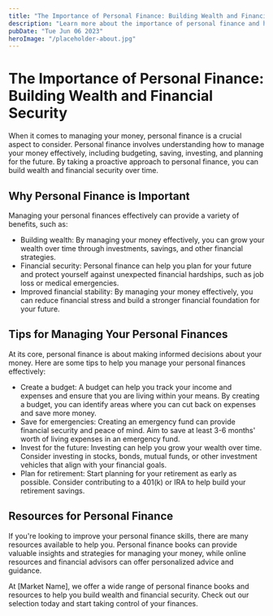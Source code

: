 ```yaml
---
title: "The Importance of Personal Finance: Building Wealth and Financial Security"
description: "Learn more about the importance of personal finance and how it can help you build wealth and financial security. Get tips and advice on managing your money with our personal finance books and resources."
pubDate: "Tue Jun 06 2023"
heroImage: "/placeholder-about.jpg"
---
```


# The Importance of Personal Finance: Building Wealth and Financial Security

When it comes to managing your money, personal finance is a crucial aspect to consider. Personal finance involves understanding how to manage your money effectively, including budgeting, saving, investing, and planning for the future. By taking a proactive approach to personal finance, you can build wealth and financial security over time.

## Why Personal Finance is Important

Managing your personal finances effectively can provide a variety of benefits, such as:

- Building wealth: By managing your money effectively, you can grow your wealth over time through investments, savings, and other financial strategies.
- Financial security: Personal finance can help you plan for your future and protect yourself against unexpected financial hardships, such as job loss or medical emergencies.
- Improved financial stability: By managing your money effectively, you can reduce financial stress and build a stronger financial foundation for your future.

## Tips for Managing Your Personal Finances

At its core, personal finance is about making informed decisions about your money. Here are some tips to help you manage your personal finances effectively:

- Create a budget: A budget can help you track your income and expenses and ensure that you are living within your means. By creating a budget, you can identify areas where you can cut back on expenses and save more money.
- Save for emergencies: Creating an emergency fund can provide financial security and peace of mind. Aim to save at least 3-6 months&#39; worth of living expenses in an emergency fund.
- Invest for the future: Investing can help you grow your wealth over time. Consider investing in stocks, bonds, mutual funds, or other investment vehicles that align with your financial goals.
- Plan for retirement: Start planning for your retirement as early as possible. Consider contributing to a 401(k) or IRA to help build your retirement savings.

## Resources for Personal Finance

If you&#39;re looking to improve your personal finance skills, there are many resources available to help you. Personal finance books can provide valuable insights and strategies for managing your money, while online resources and financial advisors can offer personalized advice and guidance.

At [Market Name], we offer a wide range of personal finance books and resources to help you build wealth and financial security. Check out our selection today and start taking control of your finances.